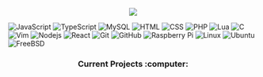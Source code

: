 <p align="center"><a href="https://git.io/streak-stats"><img src="https://github-readme-streak-stats-rosy-ten.vercel.app?user=dntstck&theme=dark&date_format=M%20j%5B%2C%20Y%5D"/></a></p>

![JavaScript](https://img.shields.io/badge/-JavaScript-181717?style=flat-square&logo=javascript)  ![TypeScript](https://img.shields.io/badge/-TypeScript-181717?style=flat-square&logo=typescript) 
![MySQL](https://img.shields.io/badge/-MySQL-181717?style=flat-square&logo=mysql) ![HTML](https://img.shields.io/badge/HTML-181717?style=flat-square&logo=html5) 
![CSS](https://img.shields.io/badge/CSS-181717?style=flat-square&logo=css3) ![PHP](https://img.shields.io/badge/PHP-181717?style=flat-square&logo=php) ![Lua](https://img.shields.io/badge/Lua-181717?style=flat-square&logo=lua) 
![C](https://img.shields.io/badge/C-181717?style=flat-square&logo=c) ![Vim](https://img.shields.io/badge/Vim-181717?style=flat-square&logo=vim) ![Nodejs](https://img.shields.io/badge/-Nodejs-181717?style=flat-square&logo=Node.js) 
![React](https://img.shields.io/badge/-React-181717?style=flat-square&logo=react) ![Git](https://img.shields.io/badge/-Git-181717?style=flat-square&logo=git) ![GitHub](https://img.shields.io/badge/-GitHub-181717?style=flat-square&logo=github)
![Raspberry Pi](https://img.shields.io/badge/-Raspberry%20Pi-181717?style=flat-square&logo=Raspberry-Pi) ![Linux](https://img.shields.io/badge/Linux-181717?style=flat-square&logo=linux) ![Ubuntu](https://img.shields.io/badge/Ubuntu-181717?style=flat-square&logo=ubuntu)
![FreeBSD](https://img.shields.io/badge/-FreeBSD-181717?style=flat-square&logo=freebsd)






<h3 align="center">Current Projects :computer: </h3>

